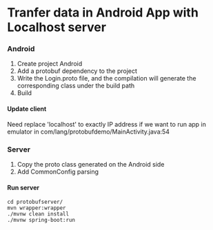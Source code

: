 # Tranfer data in Android App with Localhost server

### Android
1. Create project Android
2. Add a protobuf dependency to the project
3. Write the Login.proto file, and the compilation will generate the corresponding class under the build path
4. Build

#### Update client
Need replace 'localhost' to exactly IP address if we want to run app in emulator in com/lang/protobufdemo/MainActivity.java:54

### Server
1. Copy the proto class generated on the Android side
2. Add CommonConfig parsing

#### Run server
```
cd protobufserver/
mvn wrapper:wrapper
./mvnw clean install
./mvnw spring-boot:run
````
